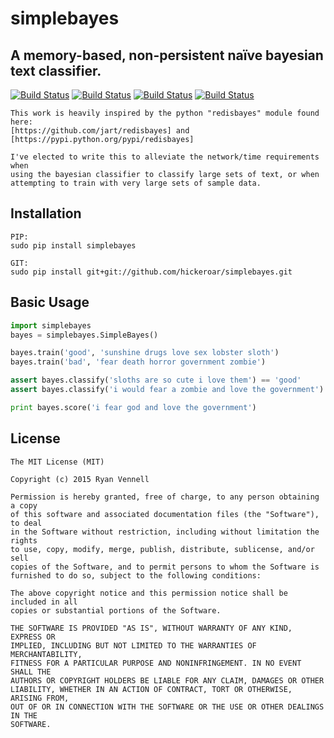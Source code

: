simplebayes
===========
A memory-based, non-persistent naïve bayesian text classifier.
--------------------------------------------------------------
[![Build Status](https://travis-ci.org/hickeroar/simplebayes.svg?branch=master)](https://travis-ci.org/hickeroar/simplebayes)
[![Build Status](https://img.shields.io/badge/coverage-100%-brightgreen.svg?style=flat)](https://travis-ci.org/hickeroar/simplebayes)
[![Build Status](https://img.shields.io/badge/pylint-10.00/10-brightgreen.svg?style=flat)](https://travis-ci.org/hickeroar/simplebayes)
[![Build Status](https://img.shields.io/badge/flake8-passing-brightgreen.svg?style=flat)](https://travis-ci.org/hickeroar/simplebayes)
```
This work is heavily inspired by the python "redisbayes" module found here:
[https://github.com/jart/redisbayes] and [https://pypi.python.org/pypi/redisbayes]

I've elected to write this to alleviate the network/time requirements when
using the bayesian classifier to classify large sets of text, or when
attempting to train with very large sets of sample data.
```

Installation
------------
```
PIP:
sudo pip install simplebayes
```
```
GIT:
sudo pip install git+git://github.com/hickeroar/simplebayes.git
```

Basic Usage
-----------
```python
import simplebayes
bayes = simplebayes.SimpleBayes()

bayes.train('good', 'sunshine drugs love sex lobster sloth')
bayes.train('bad', 'fear death horror government zombie')

assert bayes.classify('sloths are so cute i love them') == 'good'
assert bayes.classify('i would fear a zombie and love the government') == 'bad'

print bayes.score('i fear god and love the government')
```

License
-------
```
The MIT License (MIT)

Copyright (c) 2015 Ryan Vennell

Permission is hereby granted, free of charge, to any person obtaining a copy
of this software and associated documentation files (the "Software"), to deal
in the Software without restriction, including without limitation the rights
to use, copy, modify, merge, publish, distribute, sublicense, and/or sell
copies of the Software, and to permit persons to whom the Software is
furnished to do so, subject to the following conditions:

The above copyright notice and this permission notice shall be included in all
copies or substantial portions of the Software.

THE SOFTWARE IS PROVIDED "AS IS", WITHOUT WARRANTY OF ANY KIND, EXPRESS OR
IMPLIED, INCLUDING BUT NOT LIMITED TO THE WARRANTIES OF MERCHANTABILITY,
FITNESS FOR A PARTICULAR PURPOSE AND NONINFRINGEMENT. IN NO EVENT SHALL THE
AUTHORS OR COPYRIGHT HOLDERS BE LIABLE FOR ANY CLAIM, DAMAGES OR OTHER
LIABILITY, WHETHER IN AN ACTION OF CONTRACT, TORT OR OTHERWISE, ARISING FROM,
OUT OF OR IN CONNECTION WITH THE SOFTWARE OR THE USE OR OTHER DEALINGS IN THE
SOFTWARE.
```
